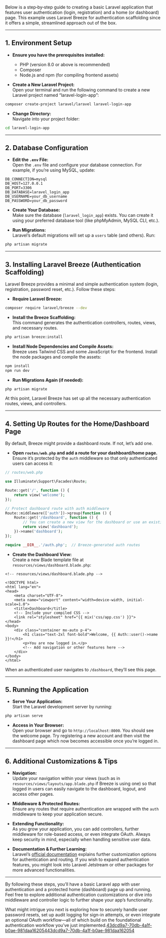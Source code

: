 Below is a step‐by‐step guide to creating a basic Laravel application that features user authentication (login, registration) and a home (or dashboard) page. This example uses Laravel Breeze for authentication scaffolding since it offers a simple, streamlined approach out of the box.

---

## 1. Environment Setup

- **Ensure you have the prerequisites installed:**  
  - PHP (version 8.0 or above is recommended)  
  - Composer  
  - Node.js and npm (for compiling frontend assets)

- **Create a New Laravel Project:**  
  Open your terminal and run the following command to create a new Laravel project named “laravel-login-app”:

```bash
composer create-project laravel/laravel laravel-login-app
```

- **Change Directory:**  
  Navigate into your project folder:

```bash
cd laravel-login-app
```

---

## 2. Database Configuration

- **Edit the `.env` File:**  
  Open the `.env` file and configure your database connection. For example, if you’re using MySQL, update:

```dotenv
DB_CONNECTION=mysql
DB_HOST=127.0.0.1
DB_PORT=3306
DB_DATABASE=laravel_login_app
DB_USERNAME=your_db_username
DB_PASSWORD=your_db_password
```

- **Create Your Database:**  
  Make sure the database (`laravel_login_app`) exists. You can create it using your preferred database tool (like phpMyAdmin, MySQL CLI, etc.).

- **Run Migrations:**  
  Laravel’s default migrations will set up a `users` table (and others). Run:

```bash
php artisan migrate
```

---

## 3. Installing Laravel Breeze (Authentication Scaffolding)

Laravel Breeze provides a minimal and simple authentication system (login, registration, password reset, etc.). Follow these steps:

- **Require Laravel Breeze:**

```bash
composer require laravel/breeze --dev
```

- **Install the Breeze Scaffolding:**  
  This command generates the authentication controllers, routes, views, and necessary routes.

```bash
php artisan breeze:install
```

- **Install Node Dependencies and Compile Assets:**  
  Breeze uses Tailwind CSS and some JavaScript for the frontend. Install the node packages and compile the assets:

```bash
npm install
npm run dev
```

- **Run Migrations Again (if needed):**

```bash
php artisan migrate
```

At this point, Laravel Breeze has set up all the necessary authentication routes, views, and controllers.

---

## 4. Setting Up Routes for the Home/Dashboard Page

By default, Breeze might provide a dashboard route. If not, let’s add one.

- **Open `routes/web.php` and add a route for your dashboard/home page.**  
  Ensure it’s protected by the `auth` middleware so that only authenticated users can access it:

```php
// routes/web.php

use Illuminate\Support\Facades\Route;

Route::get('/', function () {
    return view('welcome');
});

// Protect dashboard route with auth middleware
Route::middleware(['auth'])->group(function () {
    Route::get('/dashboard', function () {
        // You can create a new view for the dashboard or use an existing one.
        return view('dashboard');
    })->name('dashboard');
});

require __DIR__.'/auth.php';  // Breeze-generated auth routes
```

- **Create the Dashboard View:**  
  Create a new Blade template file at `resources/views/dashboard.blade.php`:

```blade
<!-- resources/views/dashboard.blade.php -->

<!DOCTYPE html>
<html lang="en">
<head>
    <meta charset="UTF-8">
    <meta name="viewport" content="width=device-width, initial-scale=1.0">
    <title>Dashboard</title>
    <!-- Include your compiled CSS -->
    <link rel="stylesheet" href="{{ mix('css/app.css') }}">
</head>
<body>
    <div class="container mx-auto p-4">
        <h1 class="text-2xl font-bold">Welcome, {{ Auth::user()->name }}!</h1>
        <p>You are now logged in.</p>
        <!-- Add navigation or other features here -->
    </div>
</body>
</html>
```

When an authenticated user navigates to `/dashboard`, they’ll see this page.

---

## 5. Running the Application

- **Serve Your Application:**  
  Start the Laravel development server by running:

```bash
php artisan serve
```

- **Access in Your Browser:**  
  Open your browser and go to `http://localhost:8000`. You should see the welcome page. Try registering a new account and then visit the dashboard page which now becomes accessible once you’re logged in.

---

## 6. Additional Customizations & Tips

- **Navigation:**  
  Update your navigation within your views (such as in `resources/views/layouts/app.blade.php` if Breeze is using one) so that logged in users can easily navigate to the dashboard, logout, and access other pages.

- **Middleware & Protected Routes:**  
  Ensure any routes that require authentication are wrapped with the `auth` middleware to keep your application secure.

- **Extending Functionality:**  
  As you grow your application, you can add controllers, further middleware for role-based access, or even integrate OAuth. Always keep security in mind, especially when handling sensitive user data.

- **Documentation & Further Learning:**  
  Laravel’s [official documentation](https://laravel.com/docs) explains further customization options for authentication and routing. If you wish to expand authentication features, you might look into Laravel Jetstream or other packages for more advanced functionalities.

---

By following these steps, you’ll have a basic Laravel app with user authentication and a protected home (dashboard) page up and running. Feel free to explore additional authentication customizations or dive into middleware and controller logic to further shape your app’s functionality.

What might intrigue you next is exploring how to securely handle user password resets, set up audit logging for sign-in attempts, or even integrate an optional OAuth workflow—all of which build on the foundational authentication workflow you’ve just implemented.[43dcd9a7-70db-4a1f-b0ae-981daa162054](https://github.com/ypraw/Belajar-PHP/tree/96e6793b6c4756bdf301b95d4b6ef9aba359fc03/Nisa%20A.M%2Fpenanganan-form%2Finput03.php?citationMarker=43dcd9a7-70db-4a1f-b0ae-981daa162054 "1")[43dcd9a7-70db-4a1f-b0ae-981daa162054](https://github.com/Eurus0209/COMP1041-DBI-cw2/tree/921329772312fb4ad58297c2d2efb2d130af9814/src%2Fmanager.php?citationMarker=43dcd9a7-70db-4a1f-b0ae-981daa162054 "2")